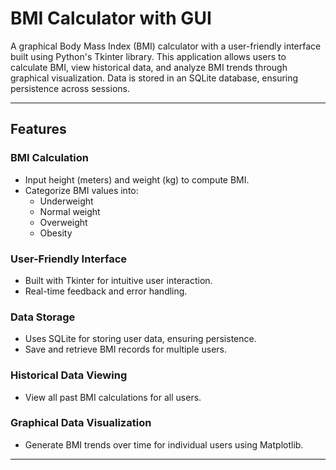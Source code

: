 # BMI Calculator with GUI

A graphical Body Mass Index (BMI) calculator with a user-friendly interface built using Python's Tkinter library. This application allows users to calculate BMI, view historical data, and analyze BMI trends through graphical visualization. Data is stored in an SQLite database, ensuring persistence across sessions.

---

## Features

### BMI Calculation
- Input height (meters) and weight (kg) to compute BMI.
- Categorize BMI values into:
  - Underweight
  - Normal weight
  - Overweight
  - Obesity

### User-Friendly Interface
- Built with Tkinter for intuitive user interaction.
- Real-time feedback and error handling.

### Data Storage
- Uses SQLite for storing user data, ensuring persistence.
- Save and retrieve BMI records for multiple users.

### Historical Data Viewing
- View all past BMI calculations for all users.

### Graphical Data Visualization
- Generate BMI trends over time for individual users using Matplotlib.

---
